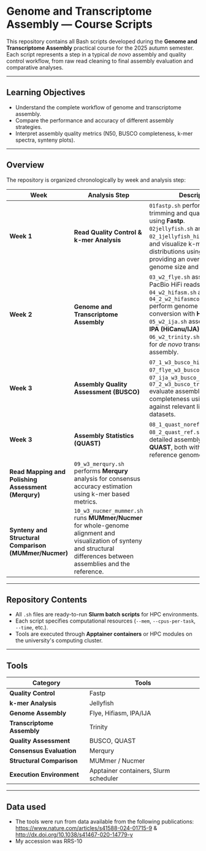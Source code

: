 # Genome and Transcriptome Assembly — Course Scripts

This repository contains all Bash scripts developed during the **Genome and Transcriptome Assembly** practical course for the 2025 autumn semester.  
Each script represents a step in a typical *de novo* assembly and quality control workflow, from raw read cleaning to final assembly evaluation and comparative analyses.

---
## Learning Objectives

- Understand the complete workflow of genome and transcriptome assembly.  
- Compare the performance and accuracy of different assembly strategies.  
- Interpret assembly quality metrics (N50, BUSCO completeness, k-mer spectra, synteny plots).

---

## Overview

The repository is organized chronologically by week and analysis step:

| Week | Analysis Step | Description |
|------|----------------|-------------|
| **Week 1** | **Read Quality Control & k-mer Analysis** | `01fastp.sh` performs adapter trimming and quality filtering using **Fastp**. <br> `02jellyfish.sh` and `02_1jellyfish_histo.sh` count and visualize k-mer frequency distributions using **Jellyfish**, providing an overview of genome size and complexity. |
| **Week 2** | **Genome and Transcriptome Assembly** | `03_w2_flye.sh` assembles PacBio HiFi reads with **Flye**. <br> `04_w2_hifasm.sh` and `04_2_w2_hifasmconvert.sh` perform genome assembly and conversion with **Hifiasm**. <br> `05_w2_ija.sh` assembles using **IPA (HiCanu/IJA)**. <br> `06_w2_trinity.sh` runs **Trinity** for *de novo* transcriptome assembly. |
| **Week 3** | **Assembly Quality Assessment (BUSCO)** | `07_1_w3_busco_hifisam.sh`, `07_flye_w3_busco_genome.sh`, `07_ija_w3_busco_genome.sh`, and `07_2_w3_busco_transcriptome.sh` evaluate assembly completeness using **BUSCO** against relevant lineage datasets. |
| **Week 3** | **Assembly Statistics (QUAST)** | `08_1_quast_noref.sh` and `08_2_quast_ref.sh` compute detailed assembly statistics with **QUAST**, both with and without a reference genome. |
 **Read Mapping and Polishing Assessment (Merqury)** | `09_w3_merqury.sh` performs **Merqury** analysis for consensus accuracy estimation using k-mer based metrics. |
 **Synteny and Structural Comparison (MUMmer/Nucmer)** | `10_w3_nucmer_mummer.sh` runs **MUMmer/Nucmer** for whole-genome alignment and visualization of synteny and structural differences between assemblies and the reference. |

---

## Repository Contents

- All `.sh` files are ready-to-run **Slurm batch scripts** for HPC environments.
- Each script specifies computational resources (`--mem`, `--cpus-per-task`, `--time`, etc.).
- Tools are executed through **Apptainer containers** or HPC modules on the university's computing cluster.


---

## Tools

| Category | Tools |
|-----------|-------|
| **Quality Control** | Fastp |
| **k-mer Analysis** | Jellyfish |
| **Genome Assembly** | Flye, Hifiasm, IPA/IJA |
| **Transcriptome Assembly** | Trinity |
| **Quality Assessment** | BUSCO, QUAST |
| **Consensus Evaluation** | Merqury |
| **Structural Comparison** | MUMmer / Nucmer |
| **Execution Environment** | Apptainer containers, Slurm scheduler |

---

## Data used
- The tools were run from data available from the following publications:
  https://www.nature.com/articles/s41588-024-01715-9
  & http://dx.doi.org/10.1038/s41467-020-14779-y
- My accession was RRS-10
